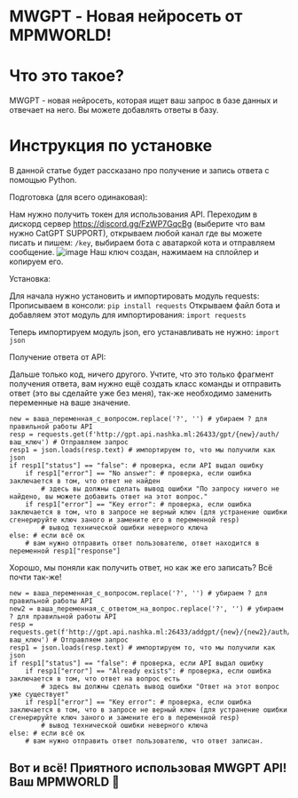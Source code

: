 # MWGPT - Новая нейросеть от MPMWORLD!

# Что это такое?
 
MWGPT - новая нейросеть, которая ищет ваш запрос в базе данных и отвечает на него. Вы можете добавлять ответы в базу.

# Инструкция по установке

В данной статье будет рассказано про получение и запись ответа с помощью Python.


Подготовка (для всего одинаковая):

Нам нужно получить токен для использования API. Переходим в дискорд сервер https://discord.gg/FzWP7GqcBg (выберите что вам нужно CatGPT SUPPORT), открываем любой канал где вы можете писать и пишем: ```/key```, выбираем бота с аватаркой кота и отправляем сообщение. ![image](https://github.com/win-compm/mwgpt/assets/79410241/c37d1523-f754-4a74-a84b-3a8dc5c72728) Наш ключ создан, нажимаем на сплойлер и копируем его. 


Установка:

Для начала нужно установить и импортировать модуль requests:
Прописываем в консоли: ```pip install requests```
Открываем файл бота и добавляем этот модуль для импортирования: ```import requests```

Теперь импортируем модуль json, его устанавливать не нужно: ```import json```


Получение ответа от API:

Дальше только код, ничего другого. Учтите, что это только фрагмент получения ответа, вам нужно ещё создать класс команды и отправить ответ (это вы сделайте уже без меня), так-же необходимо заменить переменные на ваше значение.
```
new = ваша_переменная_с_вопросом.replace('?', '') # убираем ? для правильной работы API 
resp = requests.get(f'http://gpt.api.nashka.ml:26433/gpt/{new}/auth/ваш_ключ') # Отправляем запрос
resp1 = json.loads(resp.text) # импортируем то, что мы получили как json
if resp1["status"] == "false": # проверка, если API выдал ошибку
    if resp1["error"] == "No answer": # проверка, если ошибка заключается в том, что ответ не найден
        # здесь вы должны сделать вывод ошибки "По запросу ничего не найдено, вы можете добавить ответ на этот вопрос."
    if resp1["error"] == "Key error": # проверка, если ошибка заключается в том, что в запросе не верный ключ (для устранение ошибки сгенерируйте ключ заного и замените его в переменной resp)
        # вывод технической ошибки неверного ключа
else: # если всё ок
    # вам нужно отправить ответ пользователю, ответ находится в переменной resp1["response"]
```

Хорошо, мы поняли как получить ответ, но как же его записать? Всё почти так-же!

```
new = ваша_переменная_с_вопросом.replace('?', '') # убираем ? для правильной работы API 
new2 = ваша_переменная_с_ответом_на_вопрос.replace('?', '') # убираем ? для правильной работы API 
resp = requests.get(f'http://gpt.api.nashka.ml:26433/addgpt/{new}/{new2}/auth/ваш_ключ') # Отправляем запрос
resp1 = json.loads(resp.text) # импортируем то, что мы получили как json
if resp1["status"] == "false": # проверка, если API выдал ошибку
    if resp1["error"] == "Already exists": # проверка, если ошибка заключается в том, что ответ на вопрос есть
        # здесь вы должны сделать вывод ошибки "Ответ на этот вопрос уже существует"
    if resp1["error"] == "Key error": # проверка, если ошибка заключается в том, что в запросе не верный ключ (для устранение ошибки сгенерируйте ключ заного и замените его в переменной resp)
        # вывод технической ошибки неверного ключа
else: # если всё ок
    # вам нужно отправить ответ пользователю, что ответ записан.
```


## Вот и всё! Приятного использовая MWGPT API! Ваш MPMWORLD 💖
